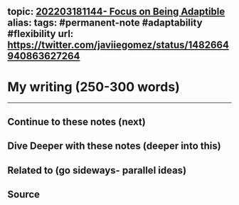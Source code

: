 topic: [202203181144- Focus on Being Adaptible](.md)
alias: 
tags: #permanent-note #adaptability #flexibility
url: https://twitter.com/javiiegomez/status/1482664940863627264
---

# My writing (250-300 words)

---
## Continue to these notes (next)

## Dive Deeper with these notes (deeper into this)
		
## Related to (go sideways- parallel ideas)
	
## Source